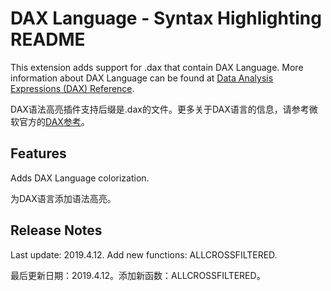 # DAX Language - Syntax Highlighting README

This extension adds support for .dax that contain DAX Language. More information about DAX Language can be found at [Data Analysis Expressions (DAX) Reference](https://docs.microsoft.com/en-us/dax/data-analysis-expressions-dax-reference).

DAX语法高亮插件支持后缀是.dax的文件。更多关于DAX语言的信息，请参考微软官方的[DAX参考](https://docs.microsoft.com/en-us/dax/data-analysis-expressions-dax-reference)。

## Features

Adds DAX Language colorization.

为DAX语言添加语法高亮。

## Release Notes

Last update: 2019.4.12. Add new functions: ALLCROSSFILTERED.

最后更新日期：2019.4.12。添加新函数：ALLCROSSFILTERED。


